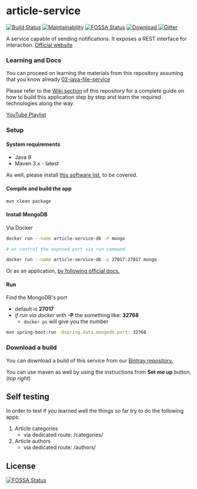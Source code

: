 # article-service

[![Build Status](https://travis-ci.org/becoming/03-java-article-service.svg?branch=master)](https://travis-ci.org/becoming/03-java-article-service)
[![Maintainability](https://api.codeclimate.com/v1/badges/db96a60ede90da061419/maintainability)](https://codeclimate.com/github/becoming/03-java-article-service/maintainability)
[![FOSSA Status](https://app.fossa.io/api/projects/git%2Bgithub.com%2Fbecoming%2F03-java-article-service.svg?type=shield)](https://app.fossa.io/projects/git%2Bgithub.com%2Fbecoming%2F03-java-article-service?ref=badge_shield)
[ ![Download](https://api.bintray.com/packages/becoming/m2/article-service/images/download.svg) ](https://bintray.com/becoming/m2/article-service/_latestVersion) 
[![Gitter](https://badges.gitter.im/becoming-tech/community.svg)](https://gitter.im/becoming-tech/community?utm_source=badge&utm_medium=badge&utm_campaign=pr-badge)

A service capable of sending notifications. It exposes a REST interface for interaction.
[Official website](https://becoming.tech)

### Learning and Docs

You can proceed on learning the materials from this repository assuming that you know already [02-java-file-service](https://github.com/becoming/02-java-file-service)

Please refer to the [Wiki section](https://github.com/becoming/03-java-article-service/wiki) of this repository for a complete guide on how to build this application step by step and learn the required technologies along the way.

[YouTube Playlist](https://www.youtube.com/playlist?list=PLPkoWZmDIKwB7NJH22gqfgHFV7YK0lJ1j)

### Setup

#### System requirements

 - Java 8
 - Maven 3.x - latest

As well, please install [this software list](https://github.com/becoming/0-java-fundamentals/blob/master/0-Apps.md), to be covered.

#### Compile and build the app

```bash
mvn clean package
```

#### Install MongoDB

Via Docker
```bash
docker run --name article-service-db -P mongo

# or control the exposed port via run command

docker run --name article-service-db -p 27017:27017 mongo
```
Or as an application, [by following official docs.](https://docs.mongodb.com/manual/installation/#mongodb-community-edition-installation-tutorials)

#### Run

Find the MongoDB's port
 - default is **27017**
 - *if run via docker* with **-P** the something like: **32768**
     - `docker ps` will give you the number
```bash
mvn spring-boot:run -Dspring.data.mongodb.port: 32768
```

### Download a build

You can download a build of this service from our [Bintray repository.](https://bintray.com/beta/#/becoming/m2/)

You can use maven as well by using the instructions from **Set me up** button, (_top right_)

## Self testing

In order to test if you learned well the things so far try to do the following apps:

1. Article categories
    - via dedicated route: /categories/
1. Article authors
    - via dedicated route: /authors/

## License
[![FOSSA Status](https://app.fossa.io/api/projects/git%2Bgithub.com%2Fbecoming%2F03-java-article-service.svg?type=large)](https://app.fossa.io/projects/git%2Bgithub.com%2Fbecoming%2F03-java-article-service?ref=badge_large)
